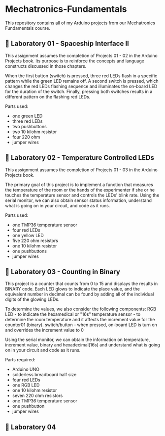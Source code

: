 # Mechatronics-Fundamentals
This repository contains all of my Arduino projects from our Mechatronics Fundamentals course. 


## 🔎 Laboratory 01 - Spaceship Interface II
This assignment assumes the completion of Projects 01 - 02 in the Arduino Projects book. 
Its purpose is to reinforce the concepts and language constructs discussed in those chapters.

When the first button (switch) is pressed, three red LEDs flash in a specific pattern while the green LED remains off.
A second switch is pressed, which changes the red LEDs flashing sequence and illuminates the on-board LED for the duration of the switch. 
Finally, pressing both switches results in a different pattern on the flashing red LEDs.

  Parts used:
  - one green LED
  - three red LEDs
  - two pushbuttons
  - two 10 kilohm resistor
  - four 220 ohm
  - jumper wires 

## 🔎 Laboratory 02 - Temperature Controlled LEDs
This assignment assumes the completion of Projects 01 - 03 in the Arduino Projects book. 

The primary goal of this project is to implement a function that measures the temperature of the 
room or the hands of the experimenter if she or he touches the temperature sensor and controls the LEDs' blink rate.
Using the serial monitor, we can also obtain sensor status information, understand what is going 
on in your circuit, and code as it runs.

Parts used:
  - one TMP36 temperature sensor
  - four red LEDs
  - one yellow LED  
  - five 220 ohm resistors
  - one 10 kilohm resistor
  - one pushbuttons
  - jumper wires 
  
  
## 🔎 Laboratory 03 - Counting in Binary
This project is a counter that counts from 0 to 15 and displays the results in BINARY code.
Each LED glows to indicate the place value, and the equivalent number in decimal can be found 
by adding all of the individual digits of the glowing LEDs.

To determine the values, we also consider the following components:
 RGB LED - to indicate the hexamedical or "16s"
 temperature sensor - to determine the room temperature and it affects the increment value for the counter01 (binary).
 switch/button - when pressed, on-board LED is turn on and overrides the increment value to 0
 
Using the serial monitor, we can obtain the information on temperature, increment value, binary and hexadecimal(16s) and understand 
what is going on in your circuit and code as it runs.


Parts required:
  - Arduino UNO
  - solderless breadboard half size
  - four red LEDs
  - one RGB LED
  - one 10 kilohm resistor
  - seven 220 ohm resistors
  - one TMP36 temperature sensor
  - one pushbutton
  - jumper wires 
  

## 🔎 Laboratory 04
